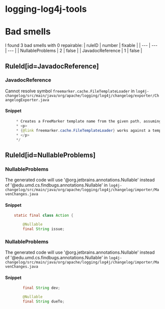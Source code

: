# logging-log4j-tools 
 
# Bad smells
I found 3 bad smells with 0 repairable:
| ruleID | number | fixable |
| --- | --- | --- |
| NullableProblems | 2 | false |
| JavadocReference | 1 | false |
## RuleId[id=JavadocReference]
### JavadocReference
Cannot resolve symbol `freemarker.cache.FileTemplateLoader`
in `log4j-changelog/src/main/java/org/apache/logging/log4j/changelog/exporter/ChangelogExporter.java`
#### Snippet
```java
     * Creates a FreeMarker template name from the given path, assuming that the provided changelog directory is the template folder.
     * <p>
     * {@link freemarker.cache.FileTemplateLoader} works against a template folder, hence the path relativization required.
     * </p>
     */
```

## RuleId[id=NullableProblems]
### NullableProblems
The generated code will use '@org.jetbrains.annotations.Nullable' instead of '@edu.umd.cs.findbugs.annotations.Nullable'
in `log4j-changelog/src/main/java/org/apache/logging/log4j/changelog/importer/MavenChanges.java`
#### Snippet
```java
    static final class Action {

        @Nullable
        final String issue;

```

### NullableProblems
The generated code will use '@org.jetbrains.annotations.Nullable' instead of '@edu.umd.cs.findbugs.annotations.Nullable'
in `log4j-changelog/src/main/java/org/apache/logging/log4j/changelog/importer/MavenChanges.java`
#### Snippet
```java
        final String dev;

        @Nullable
        final String dueTo;

```

